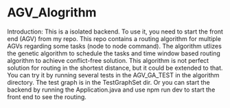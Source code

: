 # AGV_Alogrithm

Introduction:
This is a isolated backend. To use it, you need to start the front end (AGV) from my repo.
This repo contains a routing algorithm for multiple AGVs regarding some tasks (node to node command).
The algorithm utlizes the genetic algorithm to schedule the tasks and time window based routing algorithm to achieve conflict-free solution.
This algorithm is not perfect solution for routing in the shortest distance, but it could be extended to that.
You can try it by running several tests in the AGV_GA_TEST in the algorithm directory. The test graph is in the TestGraphSet dir.
Or you can start the backend by running the Application.java and use npm run dev to start the front end to see the routing.
